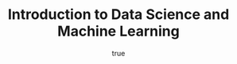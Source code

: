 ---
abstract: ''
author:
- family: Lawrence
  given: Neil D.
  gscholar: r3SJcvoAAAAJ
  institute: University of Sheffield
  twitter: lawrennd
  url: http://inverseprobability.com
categories:
- Lawrence-dsa16a
day: '27'
errata: []
extras:
- label: Neil's machine learning course (with video and notes)
  link: http://inverseprobability.com/mlai2015
ipynb: 2016-06-27-data-science-intro.ipynb
key: Lawrence-dsa16a
layout: talk
month: 6
published: 2016-06-27
reveal: 2016-06-27-data-science-intro.slides.html
section: pre
title: Introduction to Data Science and Machine Learning
venue: Data Science in Africa Summer School, Makerere University
year: '2016'
youtube: TJRK1_U2skw
---